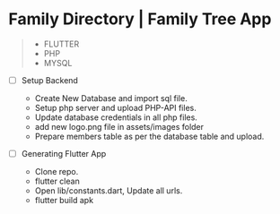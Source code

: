 # Family Directory | Family Tree App

> - FLUTTER
> - PHP
> - MYSQL 

- [ ] Setup Backend

  -  Create New Database and import sql file.
  -  Setup php server and upload PHP-API files.
  -  Update database credentials in all php files.
  -  add new logo.png file in assets/images folder
  -  Prepare members table as per the database table and upload.
     
- [ ] Generating Flutter App
  -  Clone repo.
  -  flutter clean
  -  Open lib/constants.dart, Update all urls.
  -  flutter build apk

